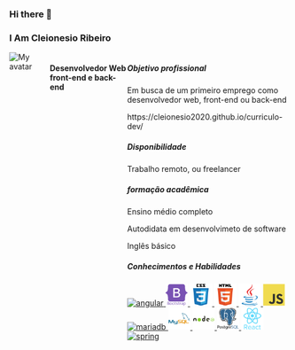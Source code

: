 ### Hi there 👋

<h3> I Am Cleionesio Ribeiro</h3>

<div style='display:flex;'>
<img src="https://avatars.githubusercontent.com/u/58114878?s=400&u=9764f30966db1d246389e3db85667dab1acb88e5&v=4" alt="My avatar" width='150'/>
<h4 >Desenvolvedor Web front-end e back-end</h4>
<div/>
<h5>Objetivo profissional</h5>
<p>Em busca de um primeiro emprego como desenvolvedor web, front-end ou back-end</p>
<p>
https://cleionesio2020.github.io/curriculo-dev/
</p>

<h5>Disponibilidade</h5>
<p>Trabalho remoto, ou freelancer</p>

<h5>formação acadêmica</h5>
<p>Ensino médio completo</p>
<p>Autodidata em desenvolvimeto de software</p>


<p>Inglês básico</p>
<tr/>
<h5>Conhecimentos e Habilidades</h5>
<p align="left"> <a href="https://angular.io" target="_blank" rel="noreferrer"> <img src="https://angular.io/assets/images/logos/angular/angular.svg" alt="angular" width="40" height="40"/> </a> <a href="https://getbootstrap.com" target="_blank" rel="noreferrer"> <img src="https://raw.githubusercontent.com/devicons/devicon/master/icons/bootstrap/bootstrap-plain-wordmark.svg" alt="bootstrap" width="40" height="40"/> </a> <a href="https://www.w3schools.com/css/" target="_blank" rel="noreferrer"> <img src="https://raw.githubusercontent.com/devicons/devicon/master/icons/css3/css3-original-wordmark.svg" alt="css3" width="40" height="40"/> </a> <a href="https://www.w3.org/html/" target="_blank" rel="noreferrer"> <img src="https://raw.githubusercontent.com/devicons/devicon/master/icons/html5/html5-original-wordmark.svg" alt="html5" width="40" height="40"/> </a> <a href="https://www.java.com" target="_blank" rel="noreferrer"> <img src="https://raw.githubusercontent.com/devicons/devicon/master/icons/java/java-original.svg" alt="java" width="40" height="40"/> </a> <a href="https://developer.mozilla.org/en-US/docs/Web/JavaScript" target="_blank" rel="noreferrer"> <img src="https://raw.githubusercontent.com/devicons/devicon/master/icons/javascript/javascript-original.svg" alt="javascript" width="40" height="40"/> </a> <a href="https://mariadb.org/" target="_blank" rel="noreferrer"> <img src="https://www.vectorlogo.zone/logos/mariadb/mariadb-icon.svg" alt="mariadb" width="40" height="40"/> </a> <a href="https://www.mysql.com/" target="_blank" rel="noreferrer"> <img src="https://raw.githubusercontent.com/devicons/devicon/master/icons/mysql/mysql-original-wordmark.svg" alt="mysql" width="40" height="40"/> </a> <a href="https://nodejs.org" target="_blank" rel="noreferrer"> <img src="https://raw.githubusercontent.com/devicons/devicon/master/icons/nodejs/nodejs-original-wordmark.svg" alt="nodejs" width="40" height="40"/> </a> <a href="https://www.postgresql.org" target="_blank" rel="noreferrer"> <img src="https://raw.githubusercontent.com/devicons/devicon/master/icons/postgresql/postgresql-original-wordmark.svg" alt="postgresql" width="40" height="40"/> </a> <a href="https://reactjs.org/" target="_blank" rel="noreferrer"> <img src="https://raw.githubusercontent.com/devicons/devicon/master/icons/react/react-original-wordmark.svg" alt="react" width="40" height="40"/> </a> <a href="https://spring.io/" target="_blank" rel="noreferrer"> <img src="https://www.vectorlogo.zone/logos/springio/springio-icon.svg" alt="spring" width="40" height="40"/> </a> </p>






<!--
**Cleionesio2020/Cleionesio2020** is a ✨ _special_ ✨ repository because its `README.md` (this file) appears on your GitHub profile.

Here are some ideas to get you started:



Prefeitura de Belo Horizonte
Lagoa Santa, Minas Gerais, Brasil

- 🔭 https://cleionesio2020.github.io/curriculo-dev/.
- 🌱 I’m currently learning ...
- 👯 I’m looking to collaborate on ...
- 🤔 I’m looking for help with ...
- 💬 Ask me about ...
- 📫 How to reach me: ...
- 😄 Pronouns: ...
- ⚡ Fun fact: ...
-->
